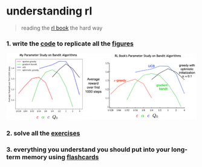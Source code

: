 # understanding rl

>reading the [rl book](http://incompleteideas.net/book/RLbook2018trimmed.pdf) the hard way

### 1. write the [code](https://github.com/mtrazzi/understanding-rl/tree/master/src) to replicate all the [figures](https://github.com/mtrazzi/understanding-rl/tree/master/fig)

<p align="center">
  <img src="/fig/2/fig2.6.png" alt="fig2.6">
</p>

### 2. solve all the [exercises](https://github.com/mtrazzi/understanding-rl/tree/master/exercises.txt)

### 3. everything you understand you should put into your long-term memory using [flashcards](https://drive.google.com/open?id=1K2B8FsxHShDDER9EXIHDrirBbXf7M2K4)
